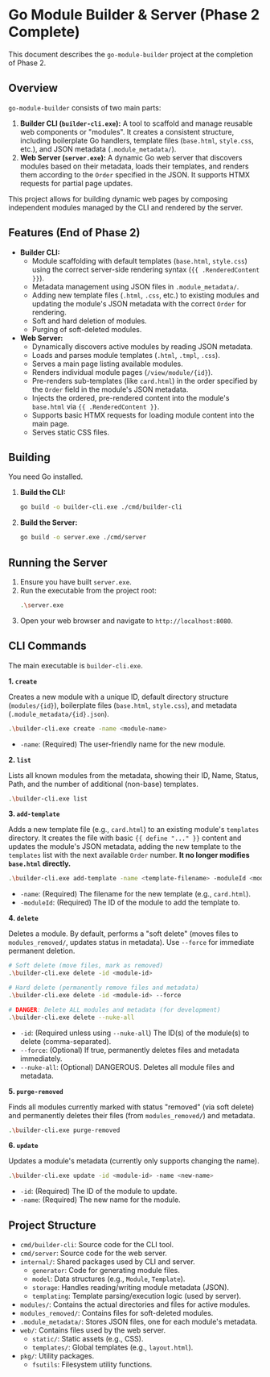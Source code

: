 # Go Module Builder & Server (Phase 2 Complete)

This document describes the `go-module-builder` project at the completion of Phase 2.

## Overview

`go-module-builder` consists of two main parts:

1.  **Builder CLI (`builder-cli.exe`):** A tool to scaffold and manage reusable web components or "modules". It creates a consistent structure, including boilerplate Go handlers, template files (`base.html`, `style.css`, etc.), and JSON metadata (`.module_metadata/`).
2.  **Web Server (`server.exe`):** A dynamic Go web server that discovers modules based on their metadata, loads their templates, and renders them according to the `Order` specified in the JSON. It supports HTMX requests for partial page updates.

This project allows for building dynamic web pages by composing independent modules managed by the CLI and rendered by the server.

## Features (End of Phase 2)

*   **Builder CLI:**
    *   Module scaffolding with default templates (`base.html`, `style.css`) using the correct server-side rendering syntax (`{{ .RenderedContent }}`).
    *   Metadata management using JSON files in `.module_metadata/`.
    *   Adding new template files (`.html`, `.css`, etc.) to existing modules and updating the module's JSON metadata with the correct `Order` for rendering.
    *   Soft and hard deletion of modules.
    *   Purging of soft-deleted modules.
*   **Web Server:**
    *   Dynamically discovers active modules by reading JSON metadata.
    *   Loads and parses module templates (`.html`, `.tmpl`, `.css`).
    *   Serves a main page listing available modules.
    *   Renders individual module pages (`/view/module/{id}`).
    *   Pre-renders sub-templates (like `card.html`) in the order specified by the `Order` field in the module's JSON metadata.
    *   Injects the ordered, pre-rendered content into the module's `base.html` via `{{ .RenderedContent }}`.
    *   Supports basic HTMX requests for loading module content into the main page.
    *   Serves static CSS files.

## Building

You need Go installed.

1.  **Build the CLI:**
    ```bash
    go build -o builder-cli.exe ./cmd/builder-cli
    ```
2.  **Build the Server:**
    ```bash
    go build -o server.exe ./cmd/server
    ```

## Running the Server

1.  Ensure you have built `server.exe`.
2.  Run the executable from the project root:
    ```bash
    .\server.exe
    ```
3.  Open your web browser and navigate to `http://localhost:8080`.

## CLI Commands

The main executable is `builder-cli.exe`.

**1. `create`**

   Creates a new module with a unique ID, default directory structure (`modules/{id}`), boilerplate files (`base.html`, `style.css`), and metadata (`.module_metadata/{id}.json`).

   ```bash
   .\builder-cli.exe create -name <module-name>
   ```
   *   `-name`: (Required) The user-friendly name for the new module.

**2. `list`**

   Lists all known modules from the metadata, showing their ID, Name, Status, Path, and the number of additional (non-base) templates.

   ```bash
   .\builder-cli.exe list
   ```

**3. `add-template`**

   Adds a new template file (e.g., `card.html`) to an existing module's `templates` directory. It creates the file with basic `{{ define "..." }}` content and updates the module's JSON metadata, adding the new template to the `templates` list with the next available `Order` number. **It no longer modifies `base.html` directly.**

   ```bash
   .\builder-cli.exe add-template -name <template-filename> -moduleId <module-id>
   ```
   *   `-name`: (Required) The filename for the new template (e.g., `card.html`).
   *   `-moduleId`: (Required) The ID of the module to add the template to.

**4. `delete`**

   Deletes a module. By default, performs a "soft delete" (moves files to `modules_removed/`, updates status in metadata). Use `--force` for immediate permanent deletion.

   ```bash
   # Soft delete (move files, mark as removed)
   .\builder-cli.exe delete -id <module-id>

   # Hard delete (permanently remove files and metadata)
   .\builder-cli.exe delete -id <module-id> --force

   # DANGER: Delete ALL modules and metadata (for development)
   .\builder-cli.exe delete --nuke-all
   ```
   *   `-id`: (Required unless using `--nuke-all`) The ID(s) of the module(s) to delete (comma-separated).
   *   `--force`: (Optional) If true, permanently deletes files and metadata immediately.
   *   `--nuke-all`: (Optional) DANGEROUS. Deletes all module files and metadata.

**5. `purge-removed`**

   Finds all modules currently marked with status "removed" (via soft delete) and permanently deletes their files (from `modules_removed/`) and metadata.

   ```bash
   .\builder-cli.exe purge-removed
   ```

**6. `update`**

   Updates a module's metadata (currently only supports changing the name).

   ```bash
   .\builder-cli.exe update -id <module-id> -name <new-name>
   ```
   *   `-id`: (Required) The ID of the module to update.
   *   `-name`: (Required) The new name for the module.

## Project Structure

*   `cmd/builder-cli`: Source code for the CLI tool.
*   `cmd/server`: Source code for the web server.
*   `internal/`: Shared packages used by CLI and server.
    *   `generator`: Code for generating module files.
    *   `model`: Data structures (e.g., `Module`, `Template`).
    *   `storage`: Handles reading/writing module metadata (JSON).
    *   `templating`: Template parsing/execution logic (used by server).
*   `modules/`: Contains the actual directories and files for active modules.
*   `modules_removed/`: Contains files for soft-deleted modules.
*   `.module_metadata/`: Stores JSON files, one for each module's metadata.
*   `web/`: Contains files used by the web server.
    *   `static/`: Static assets (e.g., CSS).
    *   `templates/`: Global templates (e.g., `layout.html`).
*   `pkg/`: Utility packages.
    *   `fsutils`: Filesystem utility functions.
